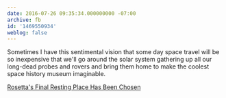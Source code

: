 ```yaml
---
date: 2016-07-26 09:35:34.000000000 -07:00
archive: fb
id: '1469550934'
weblog: false
---
```


Sometimes I have this sentimental vision that some day space travel will be so inexpensive that we'll go around the solar system gathering up all our long-dead probes and rovers and bring them home to make the coolest space history museum imaginable.

[Rosetta's Final Resting Place Has Been Chosen]([Link](http://www.slate.com/blogs/bad_astronomy/2016/07/23/rosetta_s_final_resting_place_has_been_chosen.html))
